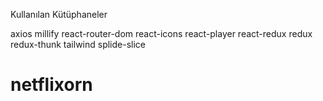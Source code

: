 Kullanılan Kütüphaneler

axios
millify
react-router-dom
react-icons
react-player
react-redux
redux
redux-thunk
tailwind
splide-slice
# netflixorn
